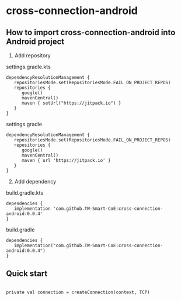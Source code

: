 # cross-connection-android

## How to import cross-connection-android into Android project

1. Add repository

settings.gradle.kts

```
dependencyResolutionManagement {
   repositoriesMode.set(RepositoriesMode.FAIL_ON_PROJECT_REPOS)
   repositories {
      google()
      mavenCentral()
      maven { setUrl("https://jitpack.io") }
   }
}
```

settings.gradle

```
dependencyResolutionManagement {
   repositoriesMode.set(RepositoriesMode.FAIL_ON_PROJECT_REPOS)
   repositories {
      google()
      mavenCentral()
      maven { url 'https://jitpack.io' }
   }
}
```

2. Add dependency

build.gradle.kts

```
dependencies {
   implementation 'com.github.TW-Smart-CoE:cross-connection-android:0.0.4'
}
```

build.gradle

```
dependencies {
   implementation("com.github.TW-Smart-CoE:cross-connection-android:0.0.4")
}
```

## Quick start

```

private val connection = createConnection(context, TCP)

```